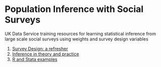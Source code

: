 # Population Inference with Social Surveys
UK Data Service training resources for learning statistical inference from large scale social surveys using weights and survey design variables 

  
  1. [Survey Design: a refresher](https://https://ukdataserviceopen.github.io/SurveyInference/Stirling_part1.html)
  2. [Inference in theory and practice](https://https://ukdataserviceopen.github.io/SurveyInference/Stirling_part2.html)
  3. [R and Stata examples](https://https://ukdataserviceopen.github.io/SurveyInference/Stirling_part3.html)

